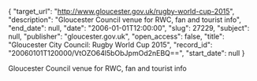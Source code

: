 {
  "target_url": "http://www.gloucester.gov.uk/rugby-world-cup-2015", 
  "description": "Gloucester Council venue for RWC, fan and tourist info", 
  "end_date": null, 
  "date": "2006-01-01T12:00:00", 
  "slug": 27229, 
  "subject": null, 
  "publisher": "gloucester.gov.uk", 
  "open_access": false, 
  "title": "Gloucester City Council: Rugby World Cup 2015", 
  "record_id": "20060101T120000/VtOZO64l5bObJpmOd2nEBQ==", 
  "start_date": null
}

Gloucester Council venue for RWC, fan and tourist info